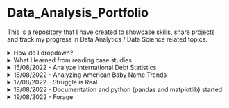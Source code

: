 # Data_Analysis_Portfolio
This is a repository that I have created to showcase skills, share projects and track my progress in Data Analytics / Data Science related topics.
<details>
<summary>How do I dropdown?</summary>
<br>
I have learned how to add drop down in readme.md file LOL!😛😛😏
</details>

<details>
<summary>What I learned from reading case studies</summary>
<br>
Analysing data is time consuming and need effort. Before blindly touching given data set it is really important to understand the problem really well. If x is your problem and you are finding a solution for y then I think we all are wasting time and effort. It is very important to put the effort in the right direction. So here is what I understand from reading a case study of 'yammer'- a communication platform for companies. I got this case study from mode analytics. Found it really helpful.  
</details>

<details>
<summary>15/08/2022 - Analyze International Debt Statistics</summary>
<br>
Today I have done a sql project. I completed 'Analyze International Debt Statistics'. It was a project listed in Data camp which is a very good platform for learning data science and analytics. I have made a jupiter note book. I will update the same in the upcoming days with added insights and summary. In a nutshell the project contained 9 questions, given data put lights on the world debt percentage by each countries. I used mysql work bench for writing queries. Listed the same in a jupyter note book but the story telling part needs much more improvement. I will work on it.
</details>

<details>
<summary>16/08/2022 - Analyzing American Baby Name Trends </summary>
<br>
Today I have done another sql project. Still working on the project. It involve sql table join. I know documentation part of yesterday's project is still there. Worked on it as well little bit of work is pending.I am planning to start separate repo for each project. The queries involved in this project is little bit complex in nature. Hurray I can manage it!! 😏. Tomorrow hopefully I can complete both the project and it's documentation. 
</details>

<details>
<summary>17/08/2022 - Struggle is Real </summary>
<br>
It was a really difficult day for me. Now the time is 2.37 A.M. I was trying to install jupyter notebook by myself in my localhost and connecting the same with sql for my project documentation. The first part went really well. But connecting sql with notebook was a pain in my a**. I struggled a lot. But thanks to me for my dedication finally I made it. But I am sorry I coudn't start documentation as it is almost 3 in the morning. I want a sleep. Almost 7 hours of struggle and reading documentation were required for me to troubleshoot the issue. Between don't use a @ in your SQL password you can thank me later 😆😆. I will upload my notebook file along with it. It is untitled 4. 
Fun fact:1,2,3 were there but I am not going to upload that

Good Morning 😂
</details>

<details>
<summary>18/08/2022 - Documentation and python (pandas and matplotlib) started </summary>
<br>
I have started learning pandas and matplotlib. Seems little bit overwhelming but its okay I will learn it. Started documenting my sql project using jupyter notebook. I will upload sql script and jupyter notebook today in a seperate repo.I am planning to do a video on how to install jupyter notebook and run sql in jupyter using ipython-sql. Documentation is cool
Good Morning 😂
</details>


<details>
<summary>19/08/2022 - Forage </summary>
<br>
1. Found a new platform called forage.com. It has lot of virtual experiences that we can explore are do like a course or a project. They offer certificate for task completion. I have enrolled for accenture data analysis program using excel. The whole program is free. I have learned about Pivot table and power query to join two tables. 
2.Purchased a data analyst course. More updates from tomorrow onwards.
Good Morning 😂
</details>

